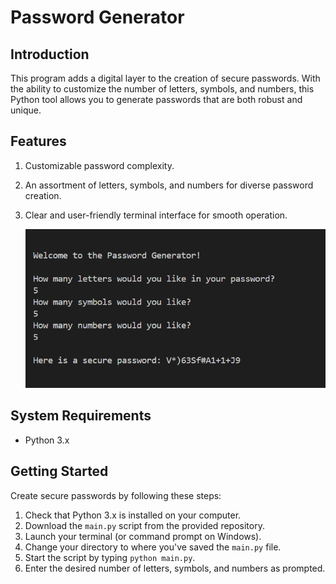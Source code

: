 # Password Generator

## Introduction
This program adds a digital layer to the creation of secure passwords. With the ability to customize the number of letters, symbols, and numbers, this Python tool allows you to generate passwords that are both robust and unique.

## Features
1. Customizable password complexity.
2. An assortment of letters, symbols, and numbers for diverse password creation.
3. Clear and user-friendly terminal interface for smooth operation.
   
   ![Welcome screen and prompts to generate 15 character password. New secure password printed.](./images/15_character_password.png)

## System Requirements
- Python 3.x

## Getting Started
Create secure passwords by following these steps:
1. Check that Python 3.x is installed on your computer.
2. Download the `main.py` script from the provided repository.
3. Launch your terminal (or command prompt on Windows).
4. Change your directory to where you've saved the `main.py` file.
5. Start the script by typing `python main.py`.
6. Enter the desired number of letters, symbols, and numbers as prompted.
